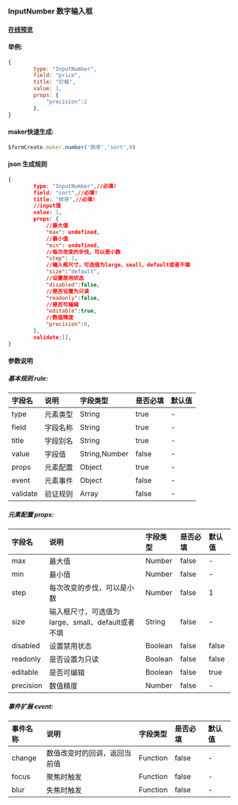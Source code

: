 ### InputNumber 数字输入框

#### [在线预览](https://jsrun.net/xehKp/edit)

#### 举例:
```js
{
        type: "InputNumber",
        field: "price",
        title: "价格",
        value: 1,
        props: {
            "precision":2 
        },
}
```

#### maker快速生成:
```js
$formCreate.maker.number('排序','sort',0)
```

#### json 生成规则
```json
{
        type: "InputNumber",//必填!
        field: "sort",//必填!
        title: "排序",//必填!
        //input值
        value: 1,
        props: {
        	//最大值
            "max": undefined,
            //最小值
            "min": undefined,
            //每次改变的步伐，可以是小数
            "step": 1,
            //输入框尺寸，可选值为large、small、default或者不填
            "size":"default",
            //设置禁用状态
            "disabled":false,
            //是否设置为只读
            "readonly":false,
            //是否可编辑
            "editable":true,
            //数值精度
            "precision":0,
        },
        validate:[],
}
```

#### 参数说明
##### 基本规则 rule:

| 字段名 | 说明 | 字段类型 | 是否必填 | 默认值 |
| :--- | :--- | :--- | :--- | :--- |
| type | 元素类型 | String | true | - |
| field | 字段名称 | String | true | - |
| title | 字段别名 | String | true | - |
| value | 字段值 | String,Number | false | - |
| props | 元素配置 | Object | true | - |
| event | 元素事件 | Object | false | - |
| validate | 验证规则 | Array | false | - |

##### 元素配置 props:

| 字段名 | 说明 | 字段类型 | 是否必填 | 默认值 |
| :--- | :--- | :--- | :--- | :--- |
| max | 最大值 | Number | false | - |
| min | 最小值 | Number | false | - |
| step | 每次改变的步伐，可以是小数 | Number | false | 1 |
| size | 输入框尺寸，可选值为large、small、default或者不填 | String | false | - |
| disabled | 设置禁用状态 | Boolean | false | false |
| readonly | 是否设置为只读 | Boolean | false | false |
| editable | 是否可编辑 | Boolean | false | true |
| precision | 数值精度 | Number | false | - |

##### 事件扩展 event:

| 事件名称 | 说明 | 字段类型 | 是否必填 | 默认值 |
| :--- | :--- | :--- | :--- | :--- |
| change | 数值改变时的回调，返回当前值 | Function | false | - |
| focus | 聚焦时触发 | Function | false | - |
| blur | 失焦时触发 | Function | false | - |



